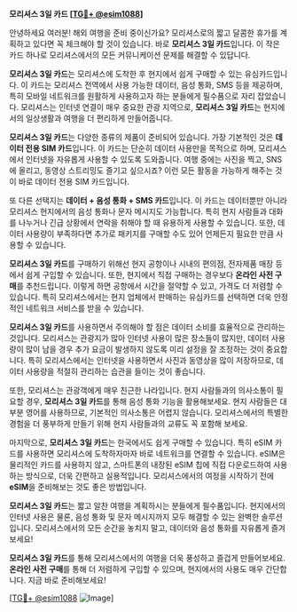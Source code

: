 **모리셔스 3일 카드 [[TG💪+ @esim1088](https://t.me/s/esim1088)]**

안녕하세요 여러분! 해외 여행을 준비 중이신가요? 모리셔스로의 짧고 달콤한 휴가를 계획하고 있다면 꼭 체크해야 할 것이 있습니다. 바로 **모리셔스 3일 카드**입니다. 이 작은 카드 하나로 모리셔스에서의 모든 커뮤니케이션 문제를 해결할 수 있답니다.

**모리셔스 3일 카드**는 모리셔스에 도착한 후 현지에서 쉽게 구매할 수 있는 유심카드입니다. 이 카드는 모리셔스 전역에서 사용 가능한 데이터, 음성 통화, SMS 등을 제공하며, 특히 모바일 네트워크를 원활하게 사용하고자 하는 분들에게 필수품으로 자리 잡았습니다. 모리셔스는 인터넷 연결이 매우 중요한 관광 지역으로, **모리셔스 3일 카드**는 현지에서의 일상생활과 여행을 더 편리하게 만들어줍니다.

**모리셔스 3일 카드**는 다양한 종류의 제품이 준비되어 있습니다. 가장 기본적인 것은 **데이터 전용 SIM 카드**입니다. 이 카드는 단순히 데이터 사용만을 목적으로 하며, 모리셔스에서 인터넷을 자유롭게 사용할 수 있도록 도와줍니다. 여행 중에는 사진을 찍고, SNS에 올리고, 동영상 스트리밍도 즐기고 싶으시죠? 이런 모든 활동을 가능하게 해주는 것이 바로 데이터 전용 SIM 카드입니다.

또 다른 선택지는 **데이터 + 음성 통화 + SMS 카드**입니다. 이 카드는 데이터뿐만 아니라 모리셔스 현지에서의 음성 통화나 문자 메시지도 가능합니다. 특히 현지 사람들과 대화를 나누거나 긴급 상황에서 연락을 취해야 할 때 유용하게 사용할 수 있습니다. 또한, 데이터 사용량이 부족하다면 추가로 패키지를 구매할 수도 있어 언제든지 필요한 만큼 사용할 수 있습니다.

**모리셔스 3일 카드**를 구매하기 위해선 현지 공항이나 시내의 편의점, 전자제품 매장 등에서 쉽게 구입할 수 있습니다. 또한, 현지에서 직접 구매하는 경우보다 **온라인 사전 구매**를 추천드립니다. 이렇게 하면 공항에서 시간을 절약할 수 있고, 가격도 더 저렴할 수 있습니다. 특히 모리셔스에서는 현지 업체에서 판매하는 유심카드를 선택하면 더욱 안정적인 네트워크 서비스를 받을 수 있습니다.

**모리셔스 3일 카드**를 사용하면서 주의해야 할 점은 데이터 소비를 효율적으로 관리하는 것입니다. 모리셔스는 관광지가 많아 인터넷 사용이 많은 장소들이 많지만, 데이터 사용량이 많이 남을 경우 추가 요금이 발생하지 않도록 미리 설정을 잘 조정하는 것이 중요합니다. 특히 모리셔스에서는 인터넷을 사용하면서 사진과 동영상을 많이 저장하므로, 데이터 사용량을 적절히 관리하는 습관을 들이는 것이 좋습니다.

또한, 모리셔스는 관광객에게 매우 친근한 나라입니다. 현지 사람들과의 의사소통이 필요할 경우, **모리셔스 3일 카드**를 통해 음성 통화 기능을 활용해보세요. 현지 사람들은 대부분 영어를 사용하므로, 기본적인 의사소통은 어렵지 않습니다. 모리셔스에서의 특별한 경험을 더 풍부하게 만들기 위해 현지 사람들과의 교류도 꼭 포함해 보세요.

마지막으로, **모리셔스 3일 카드**는 한국에서도 쉽게 구매할 수 있습니다. 특히 eSIM 카드를 사용하면 모리셔스에 도착하자마자 바로 네트워크를 연결할 수 있습니다. eSIM은 물리적인 카드를 사용하지 않고, 스마트폰의 내장된 eSIM 칩에 직접 다운로드하여 사용하는 방식으로, 더욱 간편하고 실용적입니다. 모리셔스에서의 여정을 시작하기 전에 **eSIM**을 준비해보는 것도 좋은 방법입니다.

**모리셔스 3일 카드**는 짧고 알찬 여행을 계획하시는 분들에게 필수품입니다. 현지에서의 인터넷 사용은 물론, 음성 통화 및 문자 메시지까지 모두 해결할 수 있는 완벽한 솔루션입니다. 모리셔스에서의 모든 순간을 놓치지 말고, 데이터와 음성 통화를 자유롭게 즐겨보세요!

**모리셔스 3일 카드**를 통해 모리셔스에서의 여행을 더욱 풍성하고 즐겁게 만들어보세요. **온라인 사전 구매**를 통해 더 저렴하게 구입할 수 있으며, 현지에서의 사용도 매우 간단합니다. 지금 바로 준비해보세요!

[[TG💪+ @esim1088](https://t.me/s/esim1088) ![Image](https://i.postimg.cc/Y0z9fWf4/image.png)]